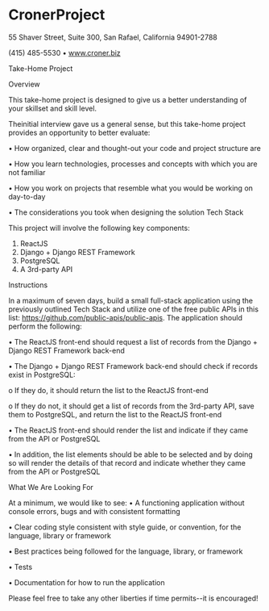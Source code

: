# CronerProject

55 Shaver Street, Suite 300, San Rafael, California 94901-2788

(415) 485-5530 • www.croner.biz

Take-Home Project

Overview

This take-home project is designed to give us a better understanding of your skillset and skill level. 

Theinitial interview gave us a general sense, but this take-home project provides an opportunity to better
evaluate:

• How organized, clear and thought-out your code and project structure are

• How you learn technologies, processes and concepts with which you are not familiar

• How you work on projects that resemble what you would be working on day-to-day

• The considerations you took when designing the solution
Tech Stack

This project will involve the following key components:
1. ReactJS
2. Django + Django REST Framework
3. PostgreSQL
4. A 3rd-party API

Instructions

In a maximum of seven days, build a small full-stack application using the previously outlined Tech
Stack and utilize one of the free public APIs in this list: https://github.com/public-apis/public-apis.
The application should perform the following:

• The ReactJS front-end should request a list of records from the Django + Django REST
Framework back-end

• The Django + Django REST Framework back-end should check if records exist in PostgreSQL:

o If they do, it should return the list to the ReactJS front-end

o If they do not, it should get a list of records from the 3rd-party API, save them to
PostgreSQL, and return the list to the ReactJS front-end

• The ReactJS front-end should render the list and indicate if they came from the API or PostgreSQL

• In addition, the list elements should be able to be selected and by doing so will render the details of that record and indicate whether they came from the API or PostgreSQL


What We Are Looking For

At a minimum, we would like to see:
• A functioning application without console errors, bugs and with consistent formatting

• Clear coding style consistent with style guide, or convention, for the language, library or
framework

• Best practices being followed for the language, library, or framework

• Tests

• Documentation for how to run the application

Please feel free to take any other liberties if time permits--it is encouraged!